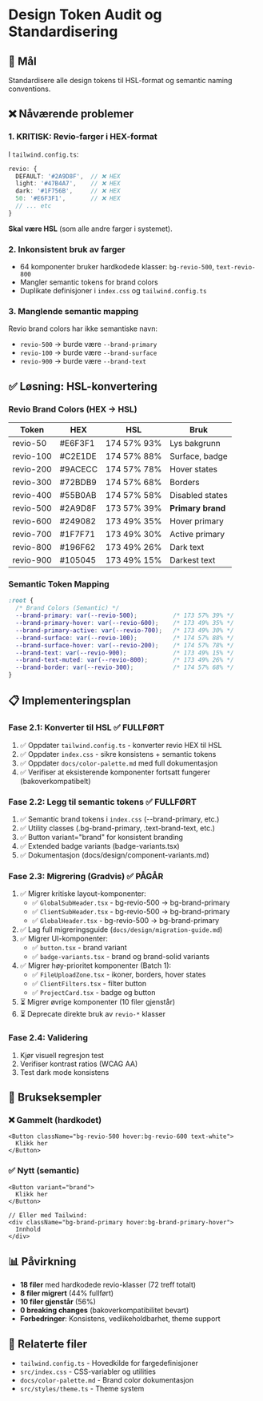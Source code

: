 # Design Token Audit og Standardisering

## 🎯 Mål
Standardisere alle design tokens til HSL-format og semantic naming conventions.

## ❌ Nåværende problemer

### 1. **KRITISK: Revio-farger i HEX-format**
I `tailwind.config.ts`:
```typescript
revio: {
  DEFAULT: '#2A9D8F',  // ❌ HEX
  light: '#47B4A7',    // ❌ HEX
  dark: '#1F756B',     // ❌ HEX
  50: '#E6F3F1',       // ❌ HEX
  // ... etc
}
```

**Skal være HSL** (som alle andre farger i systemet).

### 2. **Inkonsistent bruk av farger**
- 64 komponenter bruker hardkodede klasser: `bg-revio-500`, `text-revio-800`
- Mangler semantic tokens for brand colors
- Duplikate definisjoner i `index.css` og `tailwind.config.ts`

### 3. **Manglende semantic mapping**
Revio brand colors har ikke semantiske navn:
- `revio-500` → burde være `--brand-primary`
- `revio-100` → burde være `--brand-surface`
- `revio-900` → burde være `--brand-text`

## ✅ Løsning: HSL-konvertering

### Revio Brand Colors (HEX → HSL)

| Token       | HEX       | HSL               | Bruk                |
|-------------|-----------|-------------------|---------------------|
| revio-50    | #E6F3F1   | 174 57% 93%       | Lys bakgrunn        |
| revio-100   | #C2E1DE   | 174 57% 88%       | Surface, badge      |
| revio-200   | #9ACECC   | 174 57% 78%       | Hover states        |
| revio-300   | #72BDB9   | 174 57% 68%       | Borders             |
| revio-400   | #55B0AB   | 174 57% 58%       | Disabled states     |
| revio-500   | #2A9D8F   | 173 57% 39%       | **Primary brand**   |
| revio-600   | #249082   | 173 49% 35%       | Hover primary       |
| revio-700   | #1F7F71   | 173 49% 30%       | Active primary      |
| revio-800   | #196F62   | 173 49% 26%       | Dark text           |
| revio-900   | #105045   | 173 49% 15%       | Darkest text        |

### Semantic Token Mapping

```css
:root {
  /* Brand Colors (Semantic) */
  --brand-primary: var(--revio-500);          /* 173 57% 39% */
  --brand-primary-hover: var(--revio-600);    /* 173 49% 35% */
  --brand-primary-active: var(--revio-700);   /* 173 49% 30% */
  --brand-surface: var(--revio-100);          /* 174 57% 88% */
  --brand-surface-hover: var(--revio-200);    /* 174 57% 78% */
  --brand-text: var(--revio-900);             /* 173 49% 15% */
  --brand-text-muted: var(--revio-800);       /* 173 49% 26% */
  --brand-border: var(--revio-300);           /* 174 57% 68% */
}
```

## 📋 Implementeringsplan

### Fase 2.1: Konverter til HSL ✅ FULLFØRT
1. ✅ Oppdater `tailwind.config.ts` - konverter revio HEX til HSL
2. ✅ Oppdater `index.css` - sikre konsistens + semantic tokens
3. ✅ Oppdater `docs/color-palette.md` med full dokumentasjon
4. ✅ Verifiser at eksisterende komponenter fortsatt fungerer (bakoverkompatibelt)

### Fase 2.2: Legg til semantic tokens ✅ FULLFØRT
1. ✅ Semantic brand tokens i `index.css` (--brand-primary, etc.)
2. ✅ Utility classes (.bg-brand-primary, .text-brand-text, etc.)
3. ✅ Button variant="brand" for konsistent branding
4. ✅ Extended badge variants (badge-variants.tsx)
5. ✅ Dokumentasjon (docs/design/component-variants.md)

### Fase 2.3: Migrering (Gradvis) ✅ PÅGÅR
1. ✅ Migrer kritiske layout-komponenter:
   - ✅ `GlobalSubHeader.tsx` - bg-revio-500 → bg-brand-primary
   - ✅ `ClientSubHeader.tsx` - bg-revio-500 → bg-brand-primary
   - ✅ `GlobalHeader.tsx` - bg-revio-500 → bg-brand-primary
2. ✅ Lag full migreringsguide (`docs/design/migration-guide.md`)
3. ✅ Migrer UI-komponenter:
   - ✅ `button.tsx` - brand variant
   - ✅ `badge-variants.tsx` - brand og brand-solid variants
4. ✅ Migrer høy-prioritet komponenter (Batch 1):
   - ✅ `FileUploadZone.tsx` - ikoner, borders, hover states
   - ✅ `ClientFilters.tsx` - filter button
   - ✅ `ProjectCard.tsx` - badge og button
5. ⏳ Migrer øvrige komponenter (10 filer gjenstår)
6. ⏳ Deprecate direkte bruk av `revio-*` klasser

### Fase 2.4: Validering
1. Kjør visuell regresjon test
2. Verifiser kontrast ratios (WCAG AA)
3. Test dark mode konsistens

## 🎨 Brukseksempler

### ❌ Gammelt (hardkodet)
```tsx
<Button className="bg-revio-500 hover:bg-revio-600 text-white">
  Klikk her
</Button>
```

### ✅ Nytt (semantic)
```tsx
<Button variant="brand">
  Klikk her
</Button>

// Eller med Tailwind:
<div className="bg-brand-primary hover:bg-brand-primary-hover">
  Innhold
</div>
```

## 📊 Påvirkning

- **18 filer** med hardkodede revio-klasser (72 treff totalt)
- **8 filer migrert** (44% fullført)
- **10 filer gjenstår** (56%)
- **0 breaking changes** (bakoverkompatibilitet bevart)
- **Forbedringer**: Konsistens, vedlikeholdbarhet, theme support

## 🔗 Relaterte filer

- `tailwind.config.ts` - Hovedkilde for fargedefinisjoner
- `src/index.css` - CSS-variabler og utilities
- `docs/color-palette.md` - Brand color dokumentasjon
- `src/styles/theme.ts` - Theme system

